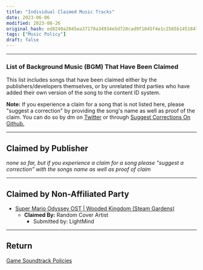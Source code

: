```yaml
---
title: "Individual Claimed Music Tracks"
date: 2023-06-06
modified: 2023-08-26
original_hash: ed8240a2045ea37179a34934e5d720cad9f1045f4e1c2565b1451847589e8498
tags: ["Music Policy"]
draft: false
---
```



---

### List of Background Music (BGM) That Have Been Claimed

This list includes songs that have been claimed either by the publishers/developers themselves, or by unrelated third parties who have added their own version of the song to the content ID system.

**Note:** If you experience a claim for a song that is not listed here, please "suggest a correction" by providing the song's name as well as proof of the claim. You can do so by dm on [Twitter](https://twitter.com/ItsLightMind) or through [Suggest Corrections On Github.](#)  

---

## Claimed by Publisher

*none so far, but if you experience a claim for a song please "suggest a correction" with the songs name as well as proof of claim*

---

## Claimed by Non-Affiliated Party

- [Super Mario Odyssey OST | Wooded Kingdom (Steam Gardens)](https://www.youtube.com/watch?v=P-9fvWJxQtU)
	- **Claimed By:** Random Cover Artist
		- Submitted by: LightMind

---

## Return

[Game Soundtrack Policies](/posts/game-soundtrack-policies)
